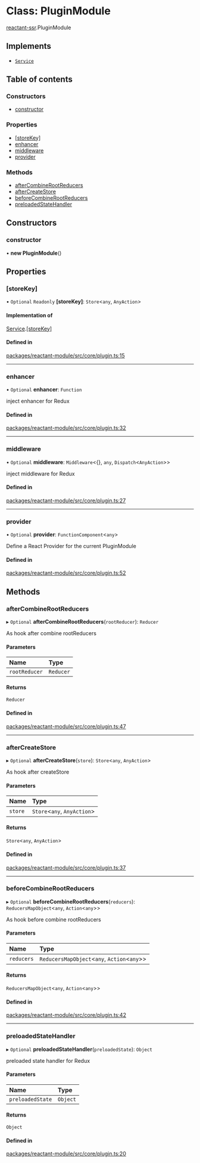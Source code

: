 # Class: PluginModule

[reactant-ssr](../modules/reactant_ssr.md).PluginModule

## Implements

- [`Service`](../interfaces/reactant_ssr.Service.md)

## Table of contents

### Constructors

- [constructor](reactant_ssr.PluginModule.md#constructor)

### Properties

- [[storeKey]](reactant_ssr.PluginModule.md#[storekey])
- [enhancer](reactant_ssr.PluginModule.md#enhancer)
- [middleware](reactant_ssr.PluginModule.md#middleware)
- [provider](reactant_ssr.PluginModule.md#provider)

### Methods

- [afterCombineRootReducers](reactant_ssr.PluginModule.md#aftercombinerootreducers)
- [afterCreateStore](reactant_ssr.PluginModule.md#aftercreatestore)
- [beforeCombineRootReducers](reactant_ssr.PluginModule.md#beforecombinerootreducers)
- [preloadedStateHandler](reactant_ssr.PluginModule.md#preloadedstatehandler)

## Constructors

### constructor

• **new PluginModule**()

## Properties

### [storeKey]

• `Optional` `Readonly` **[storeKey]**: `Store`<`any`, `AnyAction`\>

#### Implementation of

[Service](../interfaces/reactant_ssr.Service.md).[[storeKey]](../interfaces/reactant_ssr.Service.md#[storekey])

#### Defined in

[packages/reactant-module/src/core/plugin.ts:15](https://github.com/unadlib/reactant/blob/f66dad8a/packages/reactant-module/src/core/plugin.ts#L15)

___

### enhancer

• `Optional` **enhancer**: `Function`

inject enhancer for Redux

#### Defined in

[packages/reactant-module/src/core/plugin.ts:32](https://github.com/unadlib/reactant/blob/f66dad8a/packages/reactant-module/src/core/plugin.ts#L32)

___

### middleware

• `Optional` **middleware**: `Middleware`<{}, `any`, `Dispatch`<`AnyAction`\>\>

inject middleware for Redux

#### Defined in

[packages/reactant-module/src/core/plugin.ts:27](https://github.com/unadlib/reactant/blob/f66dad8a/packages/reactant-module/src/core/plugin.ts#L27)

___

### provider

• `Optional` **provider**: `FunctionComponent`<`any`\>

Define a React Provider for the current PluginModule

#### Defined in

[packages/reactant-module/src/core/plugin.ts:52](https://github.com/unadlib/reactant/blob/f66dad8a/packages/reactant-module/src/core/plugin.ts#L52)

## Methods

### afterCombineRootReducers

▸ `Optional` **afterCombineRootReducers**(`rootReducer`): `Reducer`

As hook after combine rootReducers

#### Parameters

| Name | Type |
| :------ | :------ |
| `rootReducer` | `Reducer` |

#### Returns

`Reducer`

#### Defined in

[packages/reactant-module/src/core/plugin.ts:47](https://github.com/unadlib/reactant/blob/f66dad8a/packages/reactant-module/src/core/plugin.ts#L47)

___

### afterCreateStore

▸ `Optional` **afterCreateStore**(`store`): `Store`<`any`, `AnyAction`\>

As hook after createStore

#### Parameters

| Name | Type |
| :------ | :------ |
| `store` | `Store`<`any`, `AnyAction`\> |

#### Returns

`Store`<`any`, `AnyAction`\>

#### Defined in

[packages/reactant-module/src/core/plugin.ts:37](https://github.com/unadlib/reactant/blob/f66dad8a/packages/reactant-module/src/core/plugin.ts#L37)

___

### beforeCombineRootReducers

▸ `Optional` **beforeCombineRootReducers**(`reducers`): `ReducersMapObject`<`any`, `Action`<`any`\>\>

As hook before combine rootReducers

#### Parameters

| Name | Type |
| :------ | :------ |
| `reducers` | `ReducersMapObject`<`any`, `Action`<`any`\>\> |

#### Returns

`ReducersMapObject`<`any`, `Action`<`any`\>\>

#### Defined in

[packages/reactant-module/src/core/plugin.ts:42](https://github.com/unadlib/reactant/blob/f66dad8a/packages/reactant-module/src/core/plugin.ts#L42)

___

### preloadedStateHandler

▸ `Optional` **preloadedStateHandler**(`preloadedState`): `Object`

preloaded state handler for Redux

#### Parameters

| Name | Type |
| :------ | :------ |
| `preloadedState` | `Object` |

#### Returns

`Object`

#### Defined in

[packages/reactant-module/src/core/plugin.ts:20](https://github.com/unadlib/reactant/blob/f66dad8a/packages/reactant-module/src/core/plugin.ts#L20)
